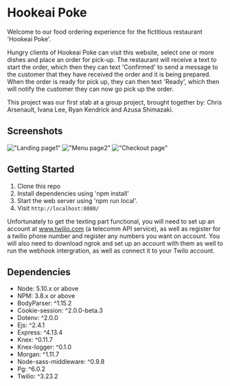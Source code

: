 # Hookeai Poke
Welcome to our food ordering experience for the fictitious restaurant 'Hookeai Poke'.

Hungry clients of Hookeai Poke can visit this website, select one or more dishes and place an order for pick-up. The restaurant will receive a text to start the order, which then they can text 'Confirmed' to send a message to the customer that they have received the order and it is being prepared.  When the order is ready for pick up, they can then text 'Ready', which then will notify the customer they can now go pick up the order.

This project was our first stab at a group project, brought together by: Chris Arsenault, Ivana Lee, Ryan Kendrick and Azusa Shimazaki.


## Screenshots
!["Landing page1"](https://github.com/chrisstanarsenault/hookeai-poke/blob/master/docs/hookeai-poke-ss-main1.png?raw=true)
!["Menu page2"](https://github.com/chrisstanarsenault/hookeai-poke/blob/master/docs/hookeai-poke-ss-menu2.png?raw=true)
!["Checkout page"](https://github.com/chrisstanarsenault/hookeai-poke/blob/master/docs/hookeai-poke-ss-checkout.png?raw=true)


## Getting Started

1. Clone this repo
2. Install dependencies using 'npm install'
3. Start the web server using 'npm run local'.
4. Visit `http://localhost:8080/`

Unfortunately to get the texting part functional, you will need to set up an account at www.twilio.com (a telecomm API service), as well as register for a twilio phone number and register any numbers you want on account.  You will also need to download ngrok and set up an account with them as well to run the webhook intergration, as well as connect it to your Twilo account.

## Dependencies

- Node: 5.10.x or above
- NPM: 3.8.x or above
- BodyParser: ^1.15.2
- Cookie-session: ^2.0.0-beta.3
- Dotenv: ^2.0.0
- Ejs: ^2.4.1
- Express: ^4.13.4
- Knex: ^0.11.7
- Knex-logger: ^0.1.0
- Morgan: ^1.11.7
- Node-sass-middleware: ^0.9.8
- Pg: ^6.0.2
- Twilio: ^3.23.2
